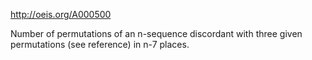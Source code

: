 http://oeis.org/A000500

Number of permutations of an n-sequence discordant with three given permutations (see reference) in n-7 places.

